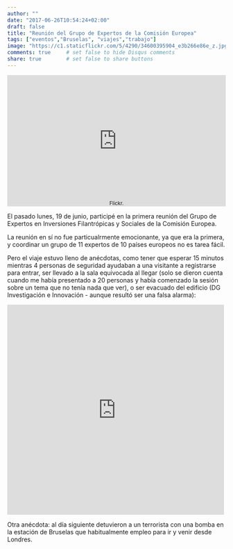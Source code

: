 ```yaml
---
author: ""
date: "2017-06-26T10:54:24+02:00"
draft: false
title: "Reunión del Grupo de Expertos de la Comisión Europea"
tags: ["eventos","Bruselas", "viajes","trabajo"]
image: "https://c1.staticflickr.com/5/4290/34600395904_e3b266e86e_z.jpg"
comments: true     # set false to hide Disqus comments
share: true        # set false to share buttons
---
```


<div style="position: relative; padding-bottom: 60%; overflow: auto; -webkit-overflow-scrolling:touch;"><iframe style="position: absolute; top: 0; left: 0; width: 100%; height: 100%;" src="https://flickrembed.com/cms_embed.php?source=flickr&layout=responsive&input=www.flickr.com/photos/jcortell/albums/72157683380986830&sort=3&by=album&theme=default_notextpanel&scale=fill&limit=10&skin=default" scrolling="no" frameborder="0" allowFullScreen="true" webkitallowfullscreen="true" mozallowfullscreen="true"></iframe><small style="display: block; text-align: center; position: absolute; bottom: 0; left: 0; right: 0; margin-left: auto; margin-right: auto;"Photo gallery in<a href="https://www.flickr.com/photos/jcortell/albums/72157683380986830">Flickr</a>.</small></div><div style="position:absolute; top:-70px; display:block; text-align:center; z-index:-1;"><a href="https://megustaboton.com">Facebook like</a></div>

El pasado lunes, 19 de junio, participé en la primera reunión del Grupo de Expertos en Inversiones Filantrópicas y Sociales de la Comisión Europea.   

La reunión en sí no fue particualrmente emocionante, ya que era la primera, y coordinar un grupo de 11 expertos de 10 países europeos no es tarea fácil. 

Pero el viaje estuvo lleno de anécdotas, como tener que esperar 15 minutos mientras 4 personas de seguridad ayudaban a una visitante a registrarse para entrar, ser llevado a la sala equivocada al llegar (solo se dieron cuenta cuando me había presentado a 20 personas y había comenzado la sesión sobre un tema que no tenía nada que ver), o ser evacuado del edificio (DG Investigación e Innovación - aunque resultó ser una falsa alarma):

<iframe src="https://www.facebook.com/plugins/post.php?href=https%3A%2F%2Fwww.facebook.com%2Fpermalink.php%3Fstory_fbid%3D10154724954745998%26id%3D694855997&width=500" width="500" height="483" style="border:none;overflow:hidden" scrolling="no" frameborder="0" allowTransparency="true"></iframe>

Otra anécdota: al día siguiente detuvieron a un terrorista con una bomba en la estación de Bruselas que habitualmente empleo para ir y venir desde Londres.